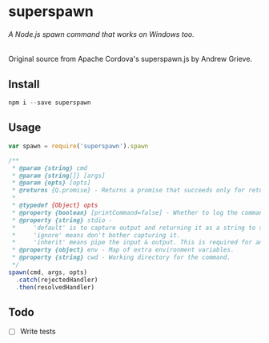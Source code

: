 superspawn
=======

###### A Node.js spawn command that works on Windows too.

Original source from Apache Cordova's superspawn.js by Andrew Grieve.

## Install
```js
npm i --save superspawn
```

## Usage
```js
var spawn = require('superspawn').spawn

/**
 * @param {string} cmd
 * @param {string[]} [args]
 * @param {opts} [opts]
 * @returns {Q.promise} - Returns a promise that succeeds only for return code = 0.
 *
 * @typedef {Object} opts
 * @property {boolean} [printCommand=false] - Whether to log the command
 * @property {string} stdio -
 *     'default' is to capture output and returning it as a string to success (same as exec).
 *     'ignore' means don't bother capturing it.
 *     'inherit' means pipe the input & output. This is required for anything that prompts.
 * @property {object} env - Map of extra environment variables.
 * @property {string} cwd - Working directory for the command.
 */
spawn(cmd, args, opts)
  .catch(rejectedHandler)
  .then(resolvedHandler)
```

## Todo
- [ ] Write tests
